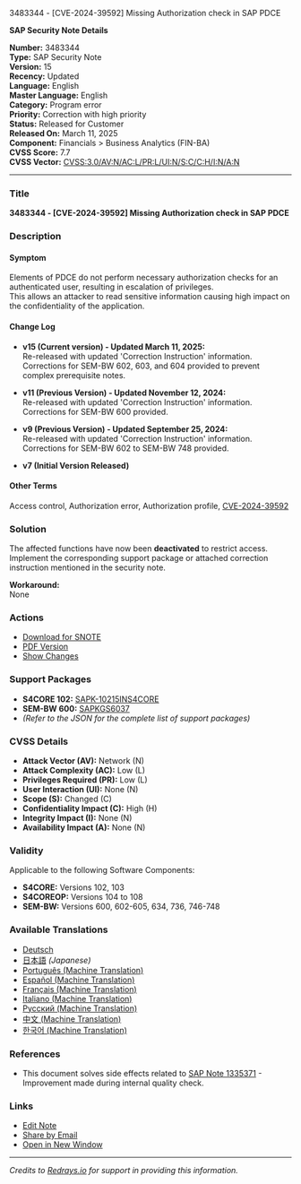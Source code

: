 3483344 - [CVE-2024-39592] Missing Authorization check in SAP PDCE

**SAP Security Note Details**

**Number:** 3483344  
**Type:** SAP Security Note  
**Version:** 15  
**Recency:** Updated  
**Language:** English  
**Master Language:** English  
**Category:** Program error  
**Priority:** Correction with high priority  
**Status:** Released for Customer  
**Released On:** March 11, 2025  
**Component:** Financials > Business Analytics (FIN-BA)  
**CVSS Score:** 7.7  
**CVSS Vector:** [CVSS:3.0/AV:N/AC:L/PR:L/UI:N/S:C/C:H/I:N/A:N](https://nvd.nist.gov/vuln-metrics/cvss/v3-calculator)

---

### Title
**3483344 - [CVE-2024-39592] Missing Authorization check in SAP PDCE**

### Description

#### Symptom
Elements of PDCE do not perform necessary authorization checks for an authenticated user, resulting in escalation of privileges.  
This allows an attacker to read sensitive information causing high impact on the confidentiality of the application.

#### Change Log
- **v15 (Current version) - Updated March 11, 2025:**  
  Re-released with updated 'Correction Instruction' information. Corrections for SEM-BW 602, 603, and 604 provided to prevent complex prerequisite notes.
  
- **v11 (Previous Version) - Updated November 12, 2024:**  
  Re-released with updated 'Correction Instruction' information. Corrections for SEM-BW 600 provided.
  
- **v9 (Previous Version) - Updated September 25, 2024:**  
  Re-released with updated 'Correction Instruction' information. Corrections for SEM-BW 602 to SEM-BW 748 provided.
  
- **v7 (Initial Version Released)**

#### Other Terms
Access control, Authorization error, Authorization profile, [CVE-2024-39592](https://www.cve.org/CVERecord?id=CVE-2024-39592)

### Solution
The affected functions have now been **deactivated** to restrict access.  
Implement the corresponding support package or attached correction instruction mentioned in the security note.

**Workaround:**  
None

### Actions
- [Download for SNOTE](https://notesdownloads.sap.com/note/0040000000782462024)
- [PDF Version](https://userapps.support.sap.com/sap/support/sfm/notes/print/0003483344?language=en-US&token=4D875BC0C3732B736ADA6A659A780279)
- [Show Changes](https://me.sap.com/notesLatestChanges/0003483344/E/diff)

### Support Packages
- **S4CORE 102:** [SAPK-10215INS4CORE](https://me.sap.com/supportpackage/SAPK-10215INS4CORE)
- **SEM-BW 600:** [SAPKGS6037](https://me.sap.com/supportpackage/SAPKGS6037)
- *(Refer to the JSON for the complete list of support packages)*

### CVSS Details
- **Attack Vector (AV):** Network (N)
- **Attack Complexity (AC):** Low (L)
- **Privileges Required (PR):** Low (L)
- **User Interaction (UI):** None (N)
- **Scope (S):** Changed (C)
- **Confidentiality Impact (C):** High (H)
- **Integrity Impact (I):** None (N)
- **Availability Impact (A):** None (N)

### Validity
Applicable to the following Software Components:
- **S4CORE:** Versions 102, 103
- **S4COREOP:** Versions 104 to 108
- **SEM-BW:** Versions 600, 602-605, 634, 736, 746-748

### Available Translations
- [Deutsch](https://me.sap.com/notes/0003483344/D)
- [日本語](https://me.sap.com/notes/0003483344/J) *(Japanese)*
- [Português (Machine Translation)](https://me.sap.com/notes/0003483344/P)
- [Español (Machine Translation)](https://me.sap.com/notes/0003483344/S)
- [Français (Machine Translation)](https://me.sap.com/notes/0003483344/F)
- [Italiano (Machine Translation)](https://me.sap.com/notes/0003483344/I)
- [Русский (Machine Translation)](https://me.sap.com/notes/0003483344/R)
- [中文 (Machine Translation)](https://me.sap.com/notes/0003483344/1)
- [한국어 (Machine Translation)](https://me.sap.com/notes/0003483344/3)

### References
- This document solves side effects related to [SAP Note 1335371](https://me.sap.com/notes/0001335371) - Improvement made during internal quality check.

### Links
- [Edit Note](https://me.sap.com/sap/support/notes/edit/0003483344)
- [Share by Email](#)
- [Open in New Window](#)

---

*Credits to [Redrays.io](https://redrays.io) for support in providing this information.*